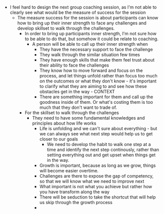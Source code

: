 - I feel hard to design the next group coaching session, as I'm not able to clearly see what would be the measure of success for the session
    - The measure success for the session is about participants can know how to bring up their inner strength to face any challenges and develop skillset to walk through the challenges.
        - In order to bring up participants inner strength, I'm not sure how to be able to do that, but somehow it could be relate to coaching.
            - A person will be able to call up their inner strength when
                - They have the necessary support to face the challenge
                - They walk through the similar situation few times
                - They have enough skills that make them feel trust about their ability to face the challenges
                - They know how to move forward and focus on the process, and let things unfold rather than focus too much on the outcomes or what they don't know - it's important to clarify what they are aiming to and see how these obstacles get in the way - CONTEXT 
                - There are something important for them and call up the goodness inside of them. Or what's costing them is too much that they don't want to trade of.
        - For the skillset to walk through the challenges
            - They need to have some fundamental knowledges and principles about how life works
                - Life is unfolding and we can't sure about everything - but we can always see what next step would help us to get closer to our goals
                    - We need to develop the habit to walk one step at a time and identify the next step continously, rather than setting everything out and get upset when things get in the way.
                - Growth is important, because as long as we grow, things will become easier overtime.
                - Challenges are there to expose the gap of competency, so that we will know what we need to improve next
                - What important is not what you achieve but rather how you have transform along the way
                - There will be seduction to take the shortcut that will help us skip through the growth process
                - 
